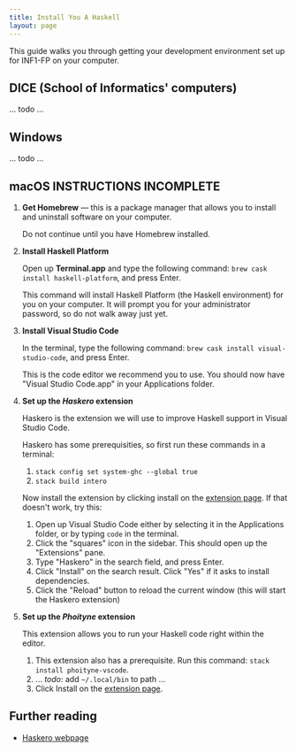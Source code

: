 ```yaml
---
title: Install You A Haskell
layout: page
---
```


This guide walks you through getting your development environment set up for INF1-FP on your computer.

## DICE (School of Informatics' computers)

... todo ...

## Windows

... todo ...

## macOS INSTRUCTIONS INCOMPLETE

1. **Get Homebrew** — this is a package manager that allows you to install and uninstall software on your computer.

   Do not continue until you have Homebrew installed.
2. **Install Haskell Platform**

   Open up **Terminal.app** and type the following command: `brew cask install haskell-platform`, and press Enter.
   
   This command will install Haskell Platform (the Haskell environment) for you on your computer. It will prompt you
   for your administrator password, so do not walk away just yet.
3. **Install Visual Studio Code**

   In the terminal, type the following command: `brew cask install visual-studio-code`, and press Enter.
   
   This is the code editor we recommend you to use. You should now have "Visual Studio Code.app" in your Applications folder.
4. **Set up the _Haskero_ extension**

   Haskero is the extension we will use to improve Haskell support in Visual Studio Code.
   
   Haskero has some prerequisities, so first run these commands in a terminal:
   1. `stack config set system-ghc --global true`
   2. `stack build intero`

   Now install the extension by clicking install on the [extension page](https://marketplace.visualstudio.com/items?itemName=Vans.haskero). If that doesn't work, try this:
   1. Open up Visual Studio Code either by selecting it in the Applications folder, or by typing `code` in the terminal.
   2. Click the "squares" icon in the sidebar. This should open up the "Extensions" pane.
   3. Type "Haskero" in the search field, and press Enter.
   4. Click "Install" on the search result. Click "Yes" if it asks to install dependencies.
   5. Click the "Reload" button to reload the current window (this will start the Haskero extension)
 5. **Set up the _Phoityne_ extension**
 
    This extension allows you to run your Haskell code right within the editor.
 
    1. This extension also has a prerequisite. Run this command: `stack install phoityne-vscode`.
    1. ... _todo_: add `~/.local/bin` to path ...
    1. Click Install on the [extension page](https://marketplace.visualstudio.com/items?itemName=phoityne.phoityne-vscode).
        
 ## Further reading
 
 - [Haskero webpage](https://marketplace.visualstudio.com/items?itemName=Vans.haskero)

